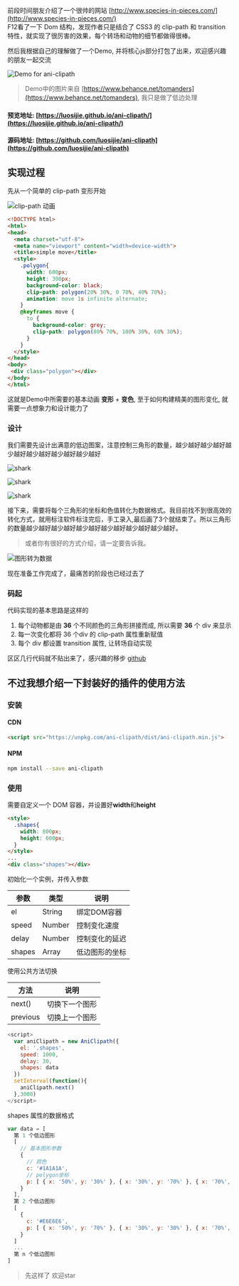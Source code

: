 前段时间朋友介绍了一个很帅的网站 [http://www.species-in-pieces.com/](http://www.species-in-pieces.com/) <br>
F12看了一下 Dom 结构，发现作者只是结合了 CSS3 的 clip-path 和 transition 特性，就实现了很厉害的效果，每个转场和动物的细节都做得很棒。 <br>

然后我根据自己的理解做了一个Demo, 并将核心js部分打包了出来，欢迎感兴趣的朋友一起交流

![Demo for ani-clipath](https://github.com/luosijie/Front-end-Blog/blob/master/img/ani-clipath-demo.gif?raw=true)

> Demo中的图片来自 [https://www.behance.net/tomanders](https://www.behance.net/tomanders), 我只是做了低边处理

#### 预览地址: [https://luosijie.github.io/ani-clipath/](https://luosijie.github.io/ani-clipath/)
#### 源码地址: [https://github.com/luosijie/ani-clipath](https://github.com/luosijie/ani-clipath)

## 实现过程

先从一个简单的 clip-path 变形开始

![clip-path 动画](https://github.com/luosijie/Front-end-Blog/blob/master/img/ani-clipath-simple.gif?raw=true)

```html
<!DOCTYPE html>
<html>
<head>
  <meta charset="utf-8">
  <meta name="viewport" content="width=device-width">
  <title>simple move</title>
  <style>
    .polygon{
      width: 600px;
      height: 300px;
      background-color: black;
      clip-path: polygon(20% 30%, 0 70%, 40% 70%);
      animation: move 1s infinite alternate;
    }
    @keyframes move {
      to {
        background-color: grey;
        clip-path: polygon(80% 70%, 100% 30%, 60% 30%);
      }
    }
  </style>
</head>
<body>
 <div class="polygon"></div>
</body>
</html>
```

这就是Demo中所需要的基本动画 **变形** + **变色**, 至于如何构建精美的图形变化, 就需要一点想象力和设计能力了

### 设计
我们需要先设计出满意的低边图案，注意控制三角形的数量，越少越好越少越好越少越好越少越好越少越好越少越好

![shark](https://github.com/luosijie/Front-end-Blog/blob/master/img/ani-clipath-shark.png?raw=true)

![shark](https://github.com/luosijie/Front-end-Blog/blob/master/img/ani-clipath-bird.png?raw=true)

![shark](https://github.com/luosijie/Front-end-Blog/blob/master/img/ani-clipath-fee.png?raw=true)

接下来，需要将每个三角形的坐标和色值转化为数据格式。我目前找不到很高效的转化方式，就用标注软件标注完后，手工录入,最后画了3个就结束了。所以三角形的数量越少越好越少越好越少越好越少越好越少越好越少越好。

> 或者你有很好的方式介绍，请一定要告诉我。

![图形转为数据](https://github.com/luosijie/Front-end-Blog/blob/master/img/ani-clipath-dada.png?raw=true)

现在准备工作完成了，最痛苦的阶段也已经过去了

### 码起

代码实现的基本思路是这样的

1. 每个动物都是由 **36** 个不同颜色的三角形拼接而成, 所以需要 **36** 个 div 来显示
2. 每一次变化都将 36 个div 的 clip-path 属性重新赋值
3. 每个 div 都设置 transition 属性, 让转场自动实现

区区几行代码就不贴出来了，感兴趣的移步 [github](https://github.com/luosijie/ani-clipath)

## 不过我想介绍一下封装好的插件的使用方法

### 安装

#### CDN

```html
<script src="https://unpkg.com/ani-clipath/dist/ani-clipath.min.js">
```
#### NPM
```bash
npm install --save ani-clipath
```
### 使用

需要自定义一个 DOM 容器，并设置好**width**和**height**
```html
<style>
  .shapes{
    width: 800px;
    height: 600px;
  }
</style>
...
<div class="shapes"></div>
```
初始化一个实例，并传入参数

| 参数 | 类型 | 说明 |
| ---- | ---- | ---- |
| el   | String | 绑定DOM容器 |
| speed | Number |  控制变化速度 |
| delay | Number | 控制变化的延迟 |
| shapes | Array | 低边图形的坐标 |

使用公共方法切换

| 方法 | 说明 |
| ---- | ---- |
| next()  | 切换下一个图形 |
| previous | 切换上一个图形 |

```js
<script>
  var aniClipath = new AniClipath({
    el: '.shapes',
    speed: 1000,
    delay: 30,
    shapes: data
  })
  setInterval(function(){
    aniClipath.next()
  },3000)
</script>
```
shapes 属性的数据格式
```js
var data = [
  第 1 个低边图形
  [
    // 基本图形参数
    { 
      // 颜色
      c: '#1A1A1A',
      // polygon坐标
      p: [ { x: '50%', y: '30%' }, { x: '30%', y: '70%' }, { x: '70%', y: '70%' }]
    }
  ],
  第 2 个低边图形
  [
    {
      c: '#E6E6E6',
      p: [ { x: '50%', y: '70%' }, { x: '30%', y: '30%' }, { x: '70%', y: '30%' }]
    }
  ]
  ...
  第 n 个低边图形
]
```

> 先这样了 欢迎star
